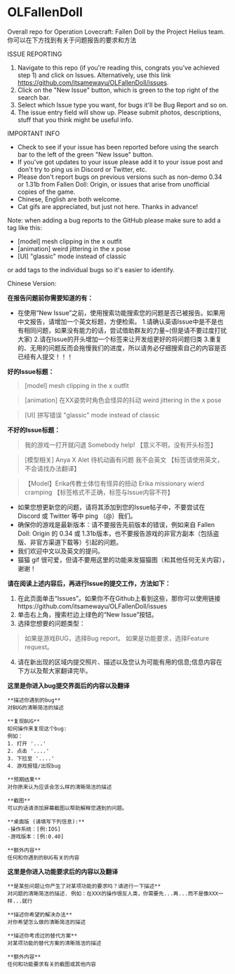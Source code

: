 # OLFallenDoll
Overall repo for Operation Lovecraft: Fallen Doll by the Project Helius team.
<br>你可以在下方找到有关于问题报告的要求和方法

ISSUE REPORTING

1. Navigate to this repo (if you're reading this, congrats you've achieved step 1) and click on Issues.
   Alternatively, use this link https://github.com/itsamewayu/OLFallenDoll/issues.
3. Click on the "New Issue" button, which is green to the top right of the search bar.
4. Select which Issue type you want, for bugs it'll be Bug Report and so on.
4. The issue entry field will show up. Please submit photos, descriptions, stuff that you think might be useful info.

IMPORTANT INFO
- Check to see if your issue has been reported before using the search bar to the left of the green "New Issue" button.
- If you've got updates to your issue please add it to your issue post and don't try to ping us in Discord or Twitter, etc.
- Please don't report bugs on previous versions such as non-demo 0.34 or 1.31b from Fallen Doll: Origin, or issues that arise from unofficial copies of the game.
- Chinese, English are both welcome.
- Cat gifs are appreciated, but just not here. Thanks in advance!

Note: when adding a bug reports to the GitHub please make sure to add a tag like this:

- [model] mesh clipping in the x outfit 
- [animation] weird jittering in the x pose 
- [UI] "glassic" mode instead of classic

or add tags to the individual bugs so it's easier to identify.


Chinese Version:

**在报告问题前你需要知道的有：**

- 在使用“New Issue”之前，使用搜索功能搜索您的问题是否已被报告。如果用中文报告，请增加一个英文标题，方便检索。
1.请确认英语Issue中是不是也有相同问题，如果没有能力的话，尝试借助群友的力量~(但是请不要过度打扰大家)
2.请在Issue的开头增加一个标签来让开发组更好的将问题归类
3.重复的、无用的问题反而会拖慢我们的进度，所以请务必仔细搜索自己的内容是否已经有人提交！！！

**好的Issue标题：**

>[model] mesh clipping in the x outfit

>[animation] 在XX姿势时角色会怪异的抖动 weird jittering in the x pose

>[UI] 拼写错误 "glassic" mode instead of classic

**不好的Issue标题：**

>我的游戏一打开就闪退 Somebody help!
【意义不明，没有开头标签】

>[模型相关] Anya X Alet 待机动画有问题 我不会英文
【标签请使用英文，不会请找办法翻译】

>【Model】Erika传教士体位有怪异的扭动 Erika missionary wierd cramping
【标签格式不正确，标签与Issue内容不符】

- 如果您想更新您的问题，请将其添加到您的Issue帖子中，不要尝试在 Discord 或 Twitter 等中 ping （@）我们。
- 确保你的游戏是最新版本：请不要报告先前版本的错误，例如来自 Fallen Doll: Origin 的 0.34 或 1.31b版本，也不要报告游戏的非官方副本（包括盗版、非官方渠道下载等）引起的问题。
- 我们欢迎中文以及英文的提问。
- 猫猫 gif 很可爱，但请不要用这里的功能来发猫猫图（和其他任何无关内容），谢谢！

**请在阅读上述内容后，再进行Issue的提交工作，方法如下：**

1. 在此页面单击“Issues”。如果你不在Github上看到这些，那你可以使用链接https://github.com/itsamewayu/OLFallenDoll/issues
2. 单击右上角，搜索栏边上绿色的“New Issue”按钮。
3. 选择您想要的问题类型：
>如果是游戏BUG，选择Bug report。
>如果是功能要求，选择Feature request。
4. 请在新出现的区域内提交照片、描述以及您认为可能有用的信息;信息内容在下方以及帮大家翻译完毕。


**这里是你进入bug提交界面后的内容以及翻译**
```
**描述你遇到的bug**
对BUG的清晰简洁的描述

**复现BUG**
如何操作来复现这个bug:
例如：
1. 打开 '...'
2. 点击 '....'
3. 下拉至 '....'
4. 游戏报错/出现bug

**预期结果**
对你原来认为应该会怎么样的清晰简洁的描述

**截图**
可以的话请添加屏幕截图以帮助解释您遇到的问题。

**桌面版 (请填写下列信息):**
-操作系统：[例:IOS]
-游戏版本：[例:0.40]

**额外内容**
任何和你遇到的BUG有关的内容
```

**这里是你进入功能要求后的内容以及翻译**
```
**是某些问题让你产生了对某项功能的要求吗？请进行一下描述**
对问题的清晰简洁的描述. 例如：在XXX的操作很反人类，你需要先...再...而不是像XXX一样...就行

**描述你希望的解决办法**
对你希望怎么做的清晰简洁的描述

**描述你考虑过的替代方案**
对某项功能的替代方案的清晰简洁的描述

**额外内容**
任何和功能要求有关的截图或其他内容
```
